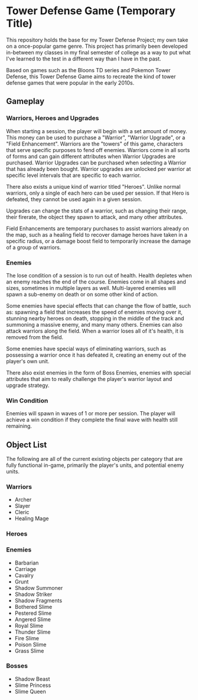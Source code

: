# Tower Defense Game (Temporary Title)

This repository holds the base for my Tower Defense Project; my own take on a once-popular game genre. This project has primarily been developed in-between my classes in my final semester of college as a way to put what I've learned to the test in a different way than I have in the past.

Based on games such as the Bloons TD series and Pokemon Tower Defense, this Tower Defense Game aims to recreate the kind of tower defense games that were popular in the early 2010s. 

## Gameplay
### Warriors, Heroes and Upgrades
When starting a session, the player will begin with a set amount of money. This money can be used to purchase a "Warrior", "Warrior Upgrade", or a "Field Enhancement". Warriors are the "towers" of this game, characters that serve specific purposes to fend off enemies. Warriors come in all sorts of forms and can gain different attributes when Warrior Upgrades are purchased. Warrior Upgrades can be purchased when selecting a Warrior that has already been bought. Warrior upgrades are unlocked per warrior at specific level intervals that are specific to each warrior. 

There also exists a unique kind of warrior titled "Heroes". Unlike normal warriors, only a single of each hero can be used per session. If that Hero is defeated, they cannot be used again in a given session.

Upgrades can change the stats of a warrior, such as changing their range, their firerate, the object they spawn to attack, and many other attributes. 

Field Enhancements are temporary purchases to assist warriors already on the map, such as a healing field to recover damage heroes have taken in a specific radius, or a damage boost field to temporarily increase the damage of a group of warriors.

### Enemies
The lose condition of a session is to run out of health. Health depletes when an enemy reaches the end of the course. Enemies come in all shapes and sizes, sometimes in multiple layers as well. Multi-layered enemies will spawn a sub-enemy on death or on some other kind of action. 

Some enemies have special effects that can change the flow of battle, such as: spawning a field that increases the speed of enemies moving over it, stunning nearby heroes on death, stopping in the middle of the track and summoning a massive enemy, and many many others. Enemies can also attack warriors along the field. When a warrior loses all of it's health, it is removed from the field. 

Some enemies have special ways of eliminating warriors, such as possessing a warrior once it has defeated it, creating an enemy out of the player's own unit. 

There also exist enemies in the form of Boss Enemies, enemies with special attributes that aim to really challenge the player's warrior layout and upgrade strategy.

### Win Condition
Enemies will spawn in waves of 1 or more per session. The player will achieve a win condition if they complete the final wave with health still remaining.

## Object List
The following are all of the current existing objects per category that are fully functional in-game, primarily the player's units, and potential enemy units.
### Warriors
- Archer
- Slayer
- Cleric
- Healing Mage

### Heroes

### Enemies
- Barbarian
- Carriage
- Cavalry
- Grunt
- Shadow Summoner
- Shadow Striker
- Shadow Fragments
- Bothered Slime
- Pestered Slime
- Angered Slime
- Royal Slime
- Thunder Slime
- Fire Slime
- Poison Slime
- Grass Slime

### Bosses
- Shadow Beast
- Slime Princess
- Slime Queen
